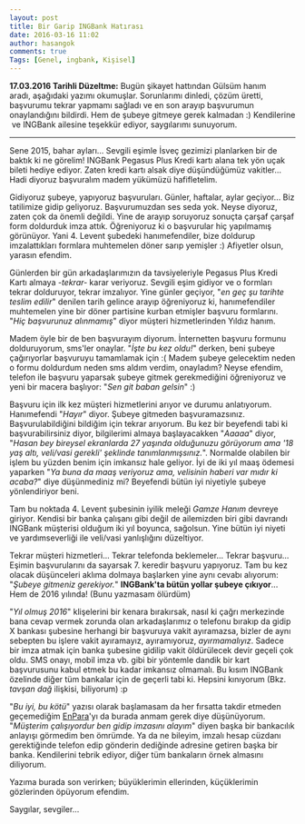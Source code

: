 ```yaml
---
layout: post
title: Bir Garip INGBank Hatırası
date: 2016-03-16 11:02
author: hasangok
comments: true
Tags: [Genel, ingbank, Kişisel]
---
```

**17.03.2016 Tarihli Düzeltme:** Bugün şikayet hattından Gülsüm hanım aradı, aşağıdaki yazımı okumuşlar. Sorunlarımı dinledi, çözüm üretti, başvurumu tekrar yapmamı sağladı ve en son arayıp başvurumun onaylandığını bildirdi. Hem de şubeye gitmeye gerek kalmadan :) Kendilerine  ve INGBank ailesine teşekkür ediyor, saygılarımı sunuyorum.

**********

Sene 2015, bahar ayları... Sevgili eşimle İsveç gezimizi planlarken bir de baktık ki ne görelim! INGBank Pegasus Plus Kredi kartı alana tek yön uçak bileti hediye ediyor. Zaten kredi kartı alsak diye düşündüğümüz vakitler... Hadi diyoruz başvuralım madem yükümüzü hafifletelim.

Gidiyoruz şubeye, yapıyoruz başvuruları. Günler, haftalar, aylar geçiyor... Biz tatilimize gidip geliyoruz. Başvurumuzdan ses seda yok. Neyse diyoruz, zaten çok da önemli değildi. Yine de arayıp soruyoruz sonuçta çarşaf çarşaf form doldurduk imza attık. Öğreniyoruz ki o başvurular hiç yapılmamış görünüyor. Yani 4. Levent şubedeki hanımefendiler, bize doldurup imzalattıkları formlara muhtemelen döner sarıp yemişler :) Afiyetler olsun, yarasın efendim.

Günlerden bir gün arkadaşlarımızın da tavsiyeleriyle Pegasus Plus Kredi Kartı almaya *-tekrar-* karar veriyoruz. Sevgili eşim gidiyor ve o formları tekrar dolduruyor, tekrar imzalıyor. Yine günler geçiyor, "*en geç şu tarihte teslim edilir*" denilen tarih gelince arayıp öğreniyoruz ki, hanımefendiler muhtemelen yine bir döner partisine kurban etmişler başvuru formlarını. "*Hiç başvurunuz alınmamış*" diyor müşteri hizmetlerinden Yıldız hanım.

Madem öyle bir de ben başvurayım diyorum. İnternetten başvuru formunu dolduruyorum, sms'ler onaylar. "*İşte bu kez oldu!*" derken, beni şubeye çağırıyorlar başvuruyu tamamlamak için :( Madem şubeye gelecektim neden o formu doldurdum neden sms aldım verdim, onayladım? Neyse efendim, telefon ile başvuru yaparsak şubeye gitmek gerekmediğini öğreniyoruz ve yeni bir macera başlıyor: "*Sen git baban gelsin*" :)

Başvuru için ilk kez müşteri hizmetlerini arıyor ve durumu anlatıyorum. Hanımefendi "*Hayır*" diyor. Şubeye gitmeden başvuramazsınız. Başvurulabildiğini bildiğim için tekrar arıyorum. Bu kez bir beyefendi tabi ki başvurabilirsiniz diyor, bilgilerimi almaya başlayacakken "*Aaaaa*" diyor, "*Hasan bey bireysel ekranlarda 27 yaşında olduğunuzu görüyorum ama '18 yaş altı, veli/vasi gerekli' şeklinde tanımlanmışsınız.*". Normalde olabilen bir işlem bu yüzden benim için imkansız hale geliyor. İyi de iki yıl maaş ödemesi yaparken "*Ya buna da maaş veriyoruz ama, velisinin haberi var mıdır ki acaba?*" diye düşünmediniz mi? Beyefendi bütün iyi niyetiyle şubeye yönlendiriyor beni.

Tam bu noktada 4. Levent şubesinin iyilik meleği *Gamze Hanım* devreye giriyor. Kendisi bir banka çalışanı gibi değil de ailemizden biri gibi davrandı INGBank müşterisi olduğum iki yıl boyunca, sağolsun. Yine bütün iyi niyeti ve yardımseverliği ile veli/vasi yanlışlığını düzeltiyor.

Tekrar müşteri hizmetleri... Tekrar telefonda beklemeler... Tekrar başvuru... Eşimin başvurularını da sayarsak 7. keredir başvuru yapıyoruz. Tam bu kez olacak düşünceleri aklıma dolmaya başlarken yine aynı cevabı alıyorum: "*Şubeye gitmeniz gerekiyor.*" **INGBank'ta bütün yollar şubeye çıkıyor**... Hem de 2016 yılında! (Bunu yazmasam ölürdüm)

"*Yıl olmuş 2016*" klişelerini bir kenara bırakırsak, nasıl ki çağrı merkezinde bana cevap vermek zorunda olan arkadaşlarımız o telefonu bırakıp da gidip X bankası şubesine herhangi bir başvuruya vakit ayıramazsa, bizler de aynı sebepten bu işlere vakit ayıramayız, ayıramıyoruz, *ayırmamalıyız*. Sadece bir imza atmak için banka şubesine gidilip vakit öldürülecek devir geçeli çok oldu. SMS onayı, mobil imza vb. gibi bir yöntemle dandik bir kart başvurusunu kabul etmek bu kadar imkansız olmamalı. Bu kısım INGBank özelinde diğer tüm bankalar için de geçerli tabi ki. Hepsini kınıyorum (Bkz. *tavşan dağ* ilişkisi, biliyorum) :p

"*Bu iyi, bu kötü*" yazısı olarak başlamasam da her fırsatta takdir etmeden geçemediğim [EnPara](https://twitter.com/Enparacom)'yı da burada anmam gerek diye düşünüyorum. "*Müşterim çalışıyordur ben gidip imzasını alayım*" diyen başka bir bankacılık anlayışı görmedim ben ömrümde. Ya da ne bileyim, imzalı hesap cüzdanı gerektiğinde telefon edip gönderin dediğinde adresine getiren başka bir banka. Kendilerini tebrik ediyor, diğer tüm bankaların örnek almasını diliyorum.

Yazıma burada son verirken; büyüklerimin ellerinden, küçüklerimin gözlerinden öpüyorum efendim.

Saygılar, sevgiler...
